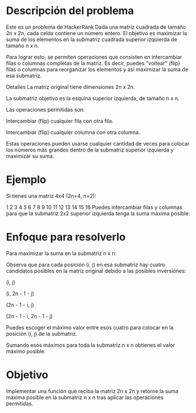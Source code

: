 # Descripción del problema
Este es un problema de HackerRank
Dada una matriz cuadrada de tamaño 2n x 2n, cada celda contiene un número entero. El objetivo es maximizar la suma de los elementos en la submatriz cuadrada superior izquierda de tamaño n x n.

Para lograr esto, se permiten operaciones que consisten en intercambiar filas o columnas completas de la matriz. Es decir, puedes "voltear" (flip) filas o columnas para reorganizar los elementos y así maximizar la suma de esa submatriz.

Detalles
La matriz original tiene dimensiones 2n x 2n.

La submatriz objetivo es la esquina superior izquierda, de tamaño n x n.

Las operaciones permitidas son:

Intercambiar (flip) cualquier fila con otra fila.

Intercambiar (flip) cualquier columna con otra columna.

Estas operaciones pueden usarse cualquier cantidad de veces para colocar los números más grandes dentro de la submatriz superior izquierda y maximizar su suma.

# Ejemplo
Si tienes una matriz 4x4 (2n=4, n=2):

1  2  3  4
5  6  7  8
9 10 11 12
13 14 15 16
Puedes intercambiar filas y columnas para que la submatriz 2x2 superior izquierda tenga la suma máxima posible.

# Enfoque para resolverlo
Para maximizar la suma en la submatriz n x n:

Observa que para cada posición (i, j) en esa submatriz hay cuatro candidatos posibles en la matriz original debido a las posibles inversiones:

(i, j)

(i, 2n - 1 - j)

(2n - 1 - i, j)

(2n - 1 - i, 2n - 1 - j)

Puedes escoger el máximo valor entre esos cuatro para colocar en la posición (i, j) de la submatriz.

Sumando esos máximos para toda la submatriz n x n obtienes el valor máximo posible.

# Objetivo
Implementar una función que reciba la matriz 2n x 2n y retorne la suma máxima posible en la submatriz n x n tras aplicar las operaciones permitidas.


